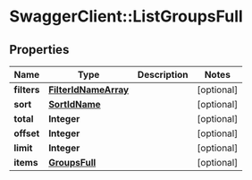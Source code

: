 # SwaggerClient::ListGroupsFull

## Properties
Name | Type | Description | Notes
------------ | ------------- | ------------- | -------------
**filters** | [**FilterIdNameArray**](FilterIdNameArray.md) |  | [optional] 
**sort** | [**SortIdName**](SortIdName.md) |  | [optional] 
**total** | **Integer** |  | [optional] 
**offset** | **Integer** |  | [optional] 
**limit** | **Integer** |  | [optional] 
**items** | [**GroupsFull**](GroupsFull.md) |  | [optional] 



